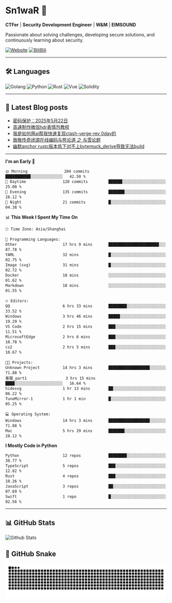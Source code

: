 # Sn1waR 👋

**CTFer** | **Security Development Engineer** | **W&M** | **EIMSOUND**

Passionate about solving challenges, developing secure solutions, and continuously learning about security.

[![Website](https://img.shields.io/website?url=https%3A%2F%2Fwww.snowywar.top)](https://www.snowywar.top) 
[![BiliBili](https://img.shields.io/badge/BiliBili-哔哩哔哩-00A1D6?style=flat&logo=bilibili&logoColor=white)](https://space.bilibili.com/8389161)  

---

## 🛠️ Languages
![Golang](https://img.shields.io/badge/-Golang-00ADD8?style=flat&logo=go&logoColor=white)
![Python](https://img.shields.io/badge/-Python-3776AB?style=flat&logo=python&logoColor=white)
![Rust](https://img.shields.io/badge/-Rust-000000?style=flat&logo=rust&logoColor=white)
![Vue](https://img.shields.io/badge/-Vue.js-4FC08D?style=flat&logo=vue.js&logoColor=white)
![Solidity](https://img.shields.io/badge/-Solidity-363636?style=flat&logo=solidity&logoColor=white)

---
## 📖 Latest Blog posts
<!-- BLOG-POST-LIST:START -->
- [密码保护：2025年5月22日](https://www.snowywar.top/4616.html)
- [高速制作微信hdr表情包教程](https://www.snowywar.top/4612.html)
- [我是如何用ai帮我快速复现clash-verge-rev 0day的](https://www.snowywar.top/4595.html)
- [致敬传奇闭源在线编码与熊论道 之 与雪论题](https://www.snowywar.top/4590.html)
- [幽默anchor rustc版本低下对不上bytemuck_derive导致无法build](https://www.snowywar.top/4587.html)
<!-- BLOG-POST-LIST:END -->
---
<!--START_SECTION:waka-->
**I'm an Early 🐤** 

```text
🌞 Morning                204 commits         ███████████░░░░░░░░░░░░░░   42.50 % 
🌆 Daytime                120 commits         ██████░░░░░░░░░░░░░░░░░░░   25.00 % 
🌃 Evening                135 commits         ███████░░░░░░░░░░░░░░░░░░   28.12 % 
🌙 Night                  21 commits          █░░░░░░░░░░░░░░░░░░░░░░░░   04.38 % 
```


📊 **This Week I Spent My Time On** 

```text
🕑︎ Time Zone: Asia/Shanghai

💬 Programming Languages: 
Other                    17 hrs 9 mins       ██████████████████████░░░   87.78 % 
YAML                     32 mins             █░░░░░░░░░░░░░░░░░░░░░░░░   02.75 % 
Image (svg)              31 mins             █░░░░░░░░░░░░░░░░░░░░░░░░   02.72 % 
Docker                   18 mins             ░░░░░░░░░░░░░░░░░░░░░░░░░   01.62 % 
Markdown                 18 mins             ░░░░░░░░░░░░░░░░░░░░░░░░░   01.55 % 

🔥 Editors: 
QQ                       6 hrs 33 mins       ████████░░░░░░░░░░░░░░░░░   33.52 % 
Windows                  3 hrs 46 mins       █████░░░░░░░░░░░░░░░░░░░░   19.29 % 
VS Code                  2 hrs 15 mins       ███░░░░░░░░░░░░░░░░░░░░░░   11.51 % 
MicrosoftEdge            2 hrs 6 mins        ███░░░░░░░░░░░░░░░░░░░░░░   10.78 % 
cs2                      2 hrs 5 mins        ███░░░░░░░░░░░░░░░░░░░░░░   10.67 % 

🐱‍💻 Projects: 
Unknown Project          14 hrs 3 mins       ██████████████████░░░░░░░   71.88 % 
客服_part1                 3 hrs 15 mins       ████░░░░░░░░░░░░░░░░░░░░░   16.64 % 
hidesvg                  1 hr 13 mins        ██░░░░░░░░░░░░░░░░░░░░░░░   06.22 % 
TuneMirror-1             1 hr 1 min          █░░░░░░░░░░░░░░░░░░░░░░░░   05.25 % 

💻 Operating System: 
Windows                  14 hrs 3 mins       ██████████████████░░░░░░░   71.88 % 
Mac                      5 hrs 29 mins       ███████░░░░░░░░░░░░░░░░░░   28.12 % 
```

**I Mostly Code in Python** 

```text
Python                   12 repos            ████████░░░░░░░░░░░░░░░░░   30.77 % 
TypeScript               5 repos             ███░░░░░░░░░░░░░░░░░░░░░░   12.82 % 
Rust                     4 repos             ███░░░░░░░░░░░░░░░░░░░░░░   10.26 % 
JavaScript               3 repos             ██░░░░░░░░░░░░░░░░░░░░░░░   07.69 % 
Swift                    1 repo              █░░░░░░░░░░░░░░░░░░░░░░░░   02.56 % 
```




<!--END_SECTION:waka-->
---

## 📊 GitHub Stats
![Github Stats](https://github-readme-stats.vercel.app/api?username=jiayuqi7813&show_icons=true&theme=radical)

## 🐍 GitHub Snake
<picture>
  <source media="(prefers-color-scheme: dark)" srcset="https://raw.githubusercontent.com/jiayuqi7813/jiayuqi7813/output/github-contribution-grid-snake-dark.svg">
  <source media="(prefers-color-scheme: light)" srcset="https://raw.githubusercontent.com/jiayuqi7813/jiayuqi7813/output/github-contribution-grid-snake.svg">
  <img alt="github contribution grid snake animation" src="https://raw.githubusercontent.com/jiayuqi7813/jiayuqi7813/output/github-contribution-grid-snake.svg">
</picture>

